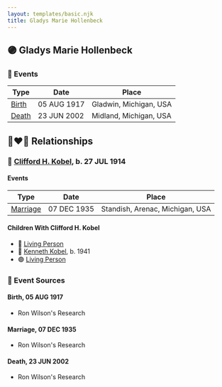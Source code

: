 ```yaml
---
layout: templates/basic.njk
title: Gladys Marie Hollenbeck
---
```

## 🟣 Gladys Marie Hollenbeck

### 📆 Events

Type | Date | Place
------ | ------ | ------
[Birth](#event-398dcbd8-4bf5-4ff7-b97e-7bba1f7cec17) | 05 AUG 1917 | Gladwin, Michigan, USA
[Death](#event-be9301ff-a4f5-427b-b6ab-3f76d0d5e723) | 23 JUN 2002 | Midland, Michigan, USA

## 👩‍❤️‍👨 Relationships

### 🔵 [Clifford H. Kobel](/people/2/28732388), b. 27 JUL 1914

#### Events

Type | Date | Place
------ | ------ | ------
[Marriage](#event-74893536-3f39-43c6-bfec-00e74868b424) | 07 DEC 1935 | Standish, Arenac, Michigan, USA
#### Children With Clifford H. Kobel
* 🔵 [Living Person](/people/7/79176855)
* 🔵 [Kenneth Kobel](/people/4/44916336), b. 1941
* 🟣 [Living Person](/people/4/4464405)
### 📰 Event Sources

#### <a id="event-398dcbd8-4bf5-4ff7-b97e-7bba1f7cec17"></a> Birth, 05 AUG 1917
* Ron Wilson's Research

#### <a id="event-74893536-3f39-43c6-bfec-00e74868b424"></a> Marriage, 07 DEC 1935
* Ron Wilson's Research
#### <a id="event-be9301ff-a4f5-427b-b6ab-3f76d0d5e723"></a> Death, 23 JUN 2002
* Ron Wilson's Research
